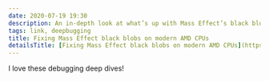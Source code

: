 ```yaml
---
date: 2020-07-19 19:30
description: An in-depth look at what’s up with Mass Effect’s black blobs
tags: link, deepbugging
title: Fixing Mass Effect black blobs on modern AMD CPUs
detailsTitle: [Fixing Mass Effect black blobs on modern AMD CPUs](https://cookieplmonster.github.io/2020/07/19/silentpatch-mass-effect/)
---
```


I love these debugging deep dives!